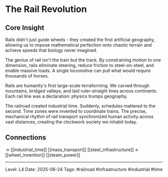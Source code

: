 # The Rail Revolution

## Core Insight
Rails didn't just guide wheels - they created the first artificial geography, allowing us to impose mathematical perfection onto chaotic terrain and achieve speeds that biology never imagined.

The genius of rail isn't the train but the track. By constraining motion to one dimension, rails eliminate steering, reduce friction to steel-on-steel, and enable massive loads. A single locomotive can pull what would require thousands of horses.

Rails are humanity's first large-scale terraforming. We carved through mountains, bridged valleys, and laid ruler-straight lines across continents. Each rail line was a declaration: physics trumps geography.

The railroad created industrial time. Suddenly, schedules mattered to the second. Time zones were invented to coordinate trains. The precise, mechanical rhythm of rail transport synchronized human activity across vast distances, creating the clockwork society we inhabit today.

## Connections
→ [[industrial_time]] [[mass_transport]] [[steel_infrastructure]]
← [[wheel_invention]] [[steam_power]]

---
Level: L4
Date: 2025-06-24
Tags: #railroad #infrastructure #industrial #time
